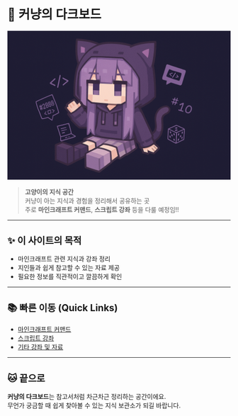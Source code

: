 # **🐾 커냥의 다크보드**
![](images/banner.png)

> **고양이의 지식 공간**  
> 커냥이 아는 지식과 경험을 정리해서 공유하는 곳  
> 주로 **마인크래프트 커맨드**, **스크립트 강좌** 등을 다룰 예정임!!  

---

## ✨ 이 사이트의 목적
- 마인크래프트 관련 지식과 강좌 정리
- 지인들과 쉽게 참고할 수 있는 자료 제공
- 필요한 정보를 직관적이고 깔끔하게 확인

---

## 📚 빠른 이동 (Quick Links)

- [마인크래프트 커맨드](command/intro.md)
- [스크립트 강좌](skript/서버_만들기.md)
- [기타 강좌 및 자료](etc/intro.md)

---

## 🐱 끝으로
**커냥의 다크보드**는 참고서처럼 차근차근 정리하는 공간이에요.  
무언가 궁금할 때 쉽게 찾아볼 수 있는 지식 보관소가 되길 바랍니다.

